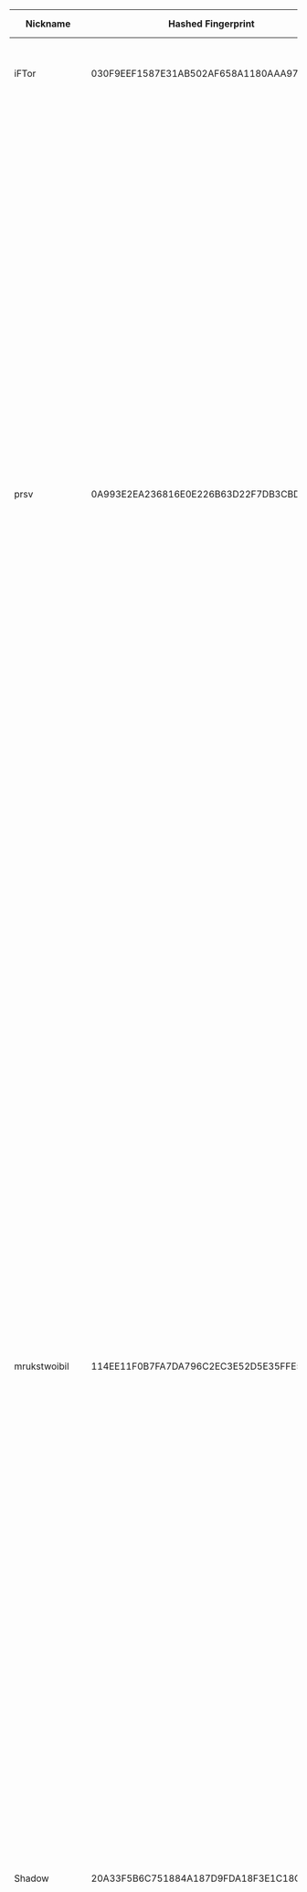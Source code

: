 | Nickname |  Hashed Fingerprint	| Or Addresses | Contact | Running | Flags | Last Seen | First Seen | Last Restarted | Advertised Bandwidth | Platform | Version | Version Status | Recommended Version | Verified hostnames | Exit policy |
|---|---|---|---|---|---|---|---|---|---|---|---|---|---|---|---|
|iFTor | 030F9EEF1587E31AB502AF658A1180AAA9798A58 | ["1.163.101.87:9001","[2001:b011:4012:ff9f:f49f:ca78:62dc:a02d]:9001"] | N/A | true | Running, V2Dir, Valid | 2025-10-24 16:00:00 | 2025-10-24 03:00:00 | 2025-10-24 02:47:05 | 824230 | Tor 0.4.8.19 on Windows 8 [or later] | 0.4.8.19 | recommended | true | ["1-163-101-87.dynamic-ip.hinet.net"] | ["reject *:*"]|
|prsv | 0A993E2EA236816E0E226B63D22F7DB3CBD28EDA | ["45.137.201.31:9300"] | email:admin[]prsv.ch url:https://prsv.ch/ proof:uri-rsa ciissversion:2 | true | Exit, Running, V2Dir, Valid | 2025-10-24 16:00:00 | 2025-10-24 06:00:00 | 2025-10-24 05:10:22 | 0 | Tor 0.4.8.19 on Linux | 0.4.8.19 | recommended | true | N/A | ["reject 0.0.0.0/8:*","reject 169.254.0.0/16:*","reject 127.0.0.0/8:*","reject 192.168.0.0/16:*","reject 10.0.0.0/8:*","reject 172.16.0.0/12:*","reject 45.137.201.31:*","accept *:43","accept *:53","accept *:79-81","accept *:194","accept *:220","accept *:389","accept *:443","accept *:531","accept *:543-544","accept *:554","accept *:563","accept *:636","accept *:706","accept *:853","accept *:873","accept *:902-904","accept *:981","accept *:989-995","accept *:1194","accept *:1220","accept *:1293","accept *:1500","accept *:1533","accept *:1677","accept *:1723","accept *:1755","accept *:1863","accept *:2082","accept *:2083","accept *:2086-2087","accept *:2095-2096","accept *:2102-2104","accept *:3128","accept *:3690","accept *:4321","accept *:4643","accept *:5050","accept *:5190","accept *:5222-5223","accept *:5228","accept *:6660-6669","accept *:6679","accept *:6697","accept *:8000","accept *:8008","accept *:8074","accept *:8080","accept *:8082","accept *:8087-8088","accept *:8332-8333","accept *:8443","accept *:8888","accept *:9418","accept *:9999","accept *:10000","accept *:11371","accept *:19294","accept *:19638","accept *:50002","accept *:64738","reject *:*"]|
|mrukstwoibil | 114EE11F0B7FA7DA796C2EC3E52D5E35FFE53F7B | ["45.80.208.224:443"] | mrukstwoibil@gmail.com | true | Exit, Running, V2Dir, Valid | 2025-10-24 16:00:00 | 2025-10-24 15:00:00 | 2025-10-24 14:09:59 | 0 | Tor 0.4.8.18 on Linux | 0.4.8.18 | recommended | true | N/A | ["reject 0.0.0.0/8:*","reject 169.254.0.0/16:*","reject 127.0.0.0/8:*","reject 192.168.0.0/16:*","reject 10.0.0.0/8:*","reject 172.16.0.0/12:*","reject 45.80.208.224:*","accept *:20-21","accept *:22","accept *:23","accept *:43","accept *:53","accept *:79","accept *:80-81","accept *:88","accept *:110","accept *:143","accept *:194","accept *:220","accept *:389","accept *:443","accept *:464","accept *:465","accept *:531","accept *:543-544","accept *:554","accept *:563","accept *:587","accept *:636","accept *:706","accept *:749","accept *:853","accept *:873","accept *:902-904","accept *:981","accept *:989-990","accept *:991","accept *:992","accept *:993","accept *:994","accept *:995","accept *:1194","accept *:1220","accept *:1293","accept *:1500","accept *:1533","accept *:1677","accept *:1723","accept *:1755","accept *:1863","accept *:2082","accept *:2083","accept *:2086-2087","accept *:2095-2096","accept *:2102-2104","accept *:3128","accept *:3389","accept *:3690","accept *:4321","accept *:4643","accept *:5050","accept *:5190","accept *:5222-5223","accept *:5228","accept *:5900","accept *:6660-6669","accept *:6679","accept *:6697","accept *:8000","accept *:8008","accept *:8074","accept *:8080","accept *:8082","accept *:8087-8088","accept *:8232-8233","accept *:8332-8333","accept *:8443","accept *:8888","accept *:9418","accept *:9999","accept *:10000","accept *:11371","accept *:19294","accept *:19638","accept *:50002","accept *:64738","reject *:*"]|
|Shadow | 20A33F5B6C751884A187D9FDA18F3E1C18CA80D6 | ["80.171.237.251:443"] | asjndasjhasdjkhsadkjhhjkdashjk@gmail.com | true | Running, V2Dir, Valid | 2025-10-24 16:00:00 | 2025-10-24 00:00:00 | 2025-10-24 02:03:44 | 0 | Tor 0.4.8.18 on FreeBSD | 0.4.8.18 | recommended | true | ["dynamic-080-171-237-251.80.171.pool.telefonica.de"] | ["reject *:*"]|
|prsv | 349BB166AEBD4CCE3A21BE924D07E95B313F1D69 | ["45.133.73.14:9200","[2a06:7e00:406:c400:2f2:5ff:fe84:adc7]:9200"] | email:admin[]prsv.ch url:https://prsv.ch/ proof:uri-rsa ciissversion:2 | true | Exit, Running, V2Dir, Valid | 2025-10-24 16:00:00 | 2025-10-24 06:00:00 | 2025-10-24 05:11:22 | 0 | Tor 0.4.8.19 on Linux | 0.4.8.19 | recommended | true | N/A | ["reject 0.0.0.0/8:*","reject 169.254.0.0/16:*","reject 127.0.0.0/8:*","reject 192.168.0.0/16:*","reject 10.0.0.0/8:*","reject 172.16.0.0/12:*","reject 45.133.73.14:*","accept *:43","accept *:53","accept *:79-81","accept *:194","accept *:220","accept *:389","accept *:443","accept *:531","accept *:543-544","accept *:554","accept *:563","accept *:636","accept *:706","accept *:853","accept *:873","accept *:902-904","accept *:981","accept *:989-995","accept *:1194","accept *:1220","accept *:1293","accept *:1500","accept *:1533","accept *:1677","accept *:1723","accept *:1755","accept *:1863","accept *:2082","accept *:2083","accept *:2086-2087","accept *:2095-2096","accept *:2102-2104","accept *:3128","accept *:3690","accept *:4321","accept *:4643","accept *:5050","accept *:5190","accept *:5222-5223","accept *:5228","accept *:6660-6669","accept *:6679","accept *:6697","accept *:8000","accept *:8008","accept *:8074","accept *:8080","accept *:8082","accept *:8087-8088","accept *:8332-8333","accept *:8443","accept *:8888","accept *:9418","accept *:9999","accept *:10000","accept *:11371","accept *:19294","accept *:19638","accept *:50002","accept *:64738","reject *:*"]|
|prsv | 382D50C8520583D0984D31CA2ABBB69FE8D8BEB0 | ["45.137.201.31:9100"] | email:admin[]prsv.ch url:https://prsv.ch/ proof:uri-rsa ciissversion:2 | true | Exit, Running, V2Dir, Valid | 2025-10-24 16:00:00 | 2025-10-24 06:00:00 | 2025-10-24 05:10:15 | 0 | Tor 0.4.8.19 on Linux | 0.4.8.19 | recommended | true | N/A | ["reject 0.0.0.0/8:*","reject 169.254.0.0/16:*","reject 127.0.0.0/8:*","reject 192.168.0.0/16:*","reject 10.0.0.0/8:*","reject 172.16.0.0/12:*","reject 45.137.201.31:*","accept *:43","accept *:53","accept *:79-81","accept *:194","accept *:220","accept *:389","accept *:443","accept *:531","accept *:543-544","accept *:554","accept *:563","accept *:636","accept *:706","accept *:853","accept *:873","accept *:902-904","accept *:981","accept *:989-995","accept *:1194","accept *:1220","accept *:1293","accept *:1500","accept *:1533","accept *:1677","accept *:1723","accept *:1755","accept *:1863","accept *:2082","accept *:2083","accept *:2086-2087","accept *:2095-2096","accept *:2102-2104","accept *:3128","accept *:3690","accept *:4321","accept *:4643","accept *:5050","accept *:5190","accept *:5222-5223","accept *:5228","accept *:6660-6669","accept *:6679","accept *:6697","accept *:8000","accept *:8008","accept *:8074","accept *:8080","accept *:8082","accept *:8087-8088","accept *:8332-8333","accept *:8443","accept *:8888","accept *:9418","accept *:9999","accept *:10000","accept *:11371","accept *:19294","accept *:19638","accept *:50002","accept *:64738","reject *:*"]|
|prsv | 3D901C0C7B2FAAB948D47C0F25B9079205F245EB | ["45.137.201.31:9000"] | email:admin[]prsv.ch url:https://prsv.ch/ proof:uri-rsa ciissversion:2 | true | Exit, Running, V2Dir, Valid | 2025-10-24 16:00:00 | 2025-10-24 06:00:00 | 2025-10-24 05:10:12 | 0 | Tor 0.4.8.19 on Linux | 0.4.8.19 | recommended | true | N/A | ["reject 0.0.0.0/8:*","reject 169.254.0.0/16:*","reject 127.0.0.0/8:*","reject 192.168.0.0/16:*","reject 10.0.0.0/8:*","reject 172.16.0.0/12:*","reject 45.137.201.31:*","accept *:43","accept *:53","accept *:79-81","accept *:194","accept *:220","accept *:389","accept *:443","accept *:531","accept *:543-544","accept *:554","accept *:563","accept *:636","accept *:706","accept *:853","accept *:873","accept *:902-904","accept *:981","accept *:989-995","accept *:1194","accept *:1220","accept *:1293","accept *:1500","accept *:1533","accept *:1677","accept *:1723","accept *:1755","accept *:1863","accept *:2082","accept *:2083","accept *:2086-2087","accept *:2095-2096","accept *:2102-2104","accept *:3128","accept *:3690","accept *:4321","accept *:4643","accept *:5050","accept *:5190","accept *:5222-5223","accept *:5228","accept *:6660-6669","accept *:6679","accept *:6697","accept *:8000","accept *:8008","accept *:8074","accept *:8080","accept *:8082","accept *:8087-8088","accept *:8332-8333","accept *:8443","accept *:8888","accept *:9418","accept *:9999","accept *:10000","accept *:11371","accept *:19294","accept *:19638","accept *:50002","accept *:64738","reject *:*"]|
|prsv | 4C14DE9C3C9FE238443E950D04530658C79A3F33 | ["45.133.73.14:9300","[2a06:7e00:406:c400:2f2:5ff:fe84:adc7]:9300"] | email:admin[]prsv.ch url:https://prsv.ch/ proof:uri-rsa ciissversion:2 | true | Exit, Running, V2Dir, Valid | 2025-10-24 16:00:00 | 2025-10-24 06:00:00 | 2025-10-24 05:11:27 | 0 | Tor 0.4.8.19 on Linux | 0.4.8.19 | recommended | true | N/A | ["reject 0.0.0.0/8:*","reject 169.254.0.0/16:*","reject 127.0.0.0/8:*","reject 192.168.0.0/16:*","reject 10.0.0.0/8:*","reject 172.16.0.0/12:*","reject 45.133.73.14:*","accept *:43","accept *:53","accept *:79-81","accept *:194","accept *:220","accept *:389","accept *:443","accept *:531","accept *:543-544","accept *:554","accept *:563","accept *:636","accept *:706","accept *:853","accept *:873","accept *:902-904","accept *:981","accept *:989-995","accept *:1194","accept *:1220","accept *:1293","accept *:1500","accept *:1533","accept *:1677","accept *:1723","accept *:1755","accept *:1863","accept *:2082","accept *:2083","accept *:2086-2087","accept *:2095-2096","accept *:2102-2104","accept *:3128","accept *:3690","accept *:4321","accept *:4643","accept *:5050","accept *:5190","accept *:5222-5223","accept *:5228","accept *:6660-6669","accept *:6679","accept *:6697","accept *:8000","accept *:8008","accept *:8074","accept *:8080","accept *:8082","accept *:8087-8088","accept *:8332-8333","accept *:8443","accept *:8888","accept *:9418","accept *:9999","accept *:10000","accept *:11371","accept *:19294","accept *:19638","accept *:50002","accept *:64738","reject *:*"]|
|prsv | 5B46837BDCB7A3B5FB0CB2E886E7CA071AB89EAE | ["45.133.73.14:9000","[2a06:7e00:406:c400:2f2:5ff:fe84:adc7]:9000"] | email:admin[]prsv.ch url:https://prsv.ch/ proof:uri-rsa ciissversion:2 | true | Exit, Running, V2Dir, Valid | 2025-10-24 16:00:00 | 2025-10-24 06:00:00 | 2025-10-24 05:12:08 | 0 | Tor 0.4.8.19 on Linux | 0.4.8.19 | recommended | true | N/A | ["reject 0.0.0.0/8:*","reject 169.254.0.0/16:*","reject 127.0.0.0/8:*","reject 192.168.0.0/16:*","reject 10.0.0.0/8:*","reject 172.16.0.0/12:*","reject 45.133.73.14:*","accept *:43","accept *:53","accept *:79-81","accept *:194","accept *:220","accept *:389","accept *:443","accept *:531","accept *:543-544","accept *:554","accept *:563","accept *:636","accept *:706","accept *:853","accept *:873","accept *:902-904","accept *:981","accept *:989-995","accept *:1194","accept *:1220","accept *:1293","accept *:1500","accept *:1533","accept *:1677","accept *:1723","accept *:1755","accept *:1863","accept *:2082","accept *:2083","accept *:2086-2087","accept *:2095-2096","accept *:2102-2104","accept *:3128","accept *:3690","accept *:4321","accept *:4643","accept *:5050","accept *:5190","accept *:5222-5223","accept *:5228","accept *:6660-6669","accept *:6679","accept *:6697","accept *:8000","accept *:8008","accept *:8074","accept *:8080","accept *:8082","accept *:8087-8088","accept *:8332-8333","accept *:8443","accept *:8888","accept *:9418","accept *:9999","accept *:10000","accept *:11371","accept *:19294","accept *:19638","accept *:50002","accept *:64738","reject *:*"]|
|dpraved1 | 5F01F25D34129807673295AFC1E998E9DC1E8A89 | ["45.32.233.219:443","[2001:19f0:5001:1977:5400:5ff:fea7:6630]:443"] | N/A | true | Running, V2Dir, Valid | 2025-10-24 16:00:00 | 2025-10-24 01:00:00 | 2025-10-23 23:59:09 | 0 | Tor 0.4.8.19 on Linux | 0.4.8.19 | recommended | true | N/A | ["reject *:*"]|
|Unnamed | 618E9D9F2F05A80546E485D6A5A7925BF02FFBB8 | ["172.236.219.234:9200","[2600:3c17::2000:9dff:fe11:7e91]:9200"] | N/A | true | Running, V2Dir, Valid | 2025-10-24 16:00:00 | 2025-10-24 01:00:00 | 2025-10-23 23:55:13 | 0 | Tor 0.4.8.19 on Linux | 0.4.8.19 | recommended | true | ["172-236-219-234.ip.linodeusercontent.com"] | ["reject *:*"]|
|porchmonkee | 69AA5F2C124318F4F76C913EDD76C11F951C77C9 | ["185.116.236.31:14888"] | N/A | true | Running, V2Dir, Valid | 2025-10-24 16:00:00 | 2025-10-24 14:00:00 | 2025-10-24 12:56:19 | 0 | Tor 0.4.8.16 on Linux | 0.4.8.16 | recommended | true | ["jiggaboo.icu"] | ["reject *:*"]|
|prsv | 6BAEBD538850E390D5AB405B868263610F26E212 | ["45.137.201.31:9200"] | email:admin[]prsv.ch url:https://prsv.ch/ proof:uri-rsa ciissversion:2 | true | Exit, Running, V2Dir, Valid | 2025-10-24 16:00:00 | 2025-10-24 06:00:00 | 2025-10-24 05:12:13 | 0 | Tor 0.4.8.19 on Linux | 0.4.8.19 | recommended | true | N/A | ["reject 0.0.0.0/8:*","reject 169.254.0.0/16:*","reject 127.0.0.0/8:*","reject 192.168.0.0/16:*","reject 10.0.0.0/8:*","reject 172.16.0.0/12:*","reject 45.137.201.31:*","accept *:43","accept *:53","accept *:79-81","accept *:194","accept *:220","accept *:389","accept *:443","accept *:531","accept *:543-544","accept *:554","accept *:563","accept *:636","accept *:706","accept *:853","accept *:873","accept *:902-904","accept *:981","accept *:989-995","accept *:1194","accept *:1220","accept *:1293","accept *:1500","accept *:1533","accept *:1677","accept *:1723","accept *:1755","accept *:1863","accept *:2082","accept *:2083","accept *:2086-2087","accept *:2095-2096","accept *:2102-2104","accept *:3128","accept *:3690","accept *:4321","accept *:4643","accept *:5050","accept *:5190","accept *:5222-5223","accept *:5228","accept *:6660-6669","accept *:6679","accept *:6697","accept *:8000","accept *:8008","accept *:8074","accept *:8080","accept *:8082","accept *:8087-8088","accept *:8332-8333","accept *:8443","accept *:8888","accept *:9418","accept *:9999","accept *:10000","accept *:11371","accept *:19294","accept *:19638","accept *:50002","accept *:64738","reject *:*"]|
|BlueGene | 892A73D75A27DE70AF4F974D20484DA8EF6B94D5 | ["93.160.17.86:9025"] | N/A | true | Running, V2Dir, Valid | 2025-10-24 16:00:00 | 2025-10-24 06:00:00 | 2025-10-24 04:37:50 | 0 | Tor 0.4.8.16 on Linux | 0.4.8.16 | recommended | true | ["93-160-17-86-cable.dk.customer.tdc.net"] | ["reject *:*"]|
|helpmeEirin | 8A4EAB8CFF40A5E8D49392BFE8F74E28AFA1149A | ["167.17.40.228:6443"] | mutate-manatee-jam@duck.com | true | Running, V2Dir, Valid | 2025-10-24 16:00:00 | 2025-10-24 12:00:00 | 2025-10-24 10:50:33 | 0 | Tor 0.4.8.19 on Linux | 0.4.8.19 | recommended | true | N/A | ["reject *:*"]|
|racisz | 8BC41FE74E623CDBF0F66621AF946122D43E4CA9 | ["91.212.121.65:9001"] | N/A | true | Running, V2Dir, Valid | 2025-10-24 16:00:00 | 2025-10-24 15:00:00 | 2025-10-24 14:41:25 | 0 | Tor 0.4.8.19 on Linux | 0.4.8.19 | recommended | true | N/A | ["reject *:*"]|
|daniii | A515BD6737D970754977884016D21C1E7EB5BC40 | ["91.186.49.212:9002"] | fuck.off@gmail.com | true | Running, V2Dir, Valid | 2025-10-24 16:00:00 | 2025-10-24 12:00:00 | 2025-10-24 10:49:28 | 0 | Tor 0.4.8.10 on Linux | 0.4.8.10 | recommended | true | ["pool-212.49.186.91.dynamic.wobline-ip.de"] | ["reject *:*"]|
|RedSectorA | AF885F78000A98D6C0C8E69007813231A54654C8 | ["107.189.12.140:443","[2605:6400:30:fb2a::1]:443"] | netherworldbelow AT mail DOT com | true | Running, V2Dir, Valid | 2025-10-24 16:00:00 | 2025-10-24 00:00:00 | 2025-10-23 23:26:26 | 0 | Tor 0.4.8.19 on Linux | 0.4.8.19 | recommended | true | N/A | ["reject *:*"]|
|CroZilla1 | C52DA67551D6458B31B1D6569F5B2140F118E29E | ["85.94.84.194:9173"] | SnowFlake1 <snowflake.purely342 AT passinbox dot com> | true | Running, V2Dir, Valid | 2025-10-24 16:00:00 | 2025-10-24 03:00:00 | 2025-10-24 02:34:44 | 0 | Tor 0.4.8.16 on Linux | 0.4.8.16 | recommended | true | N/A | ["reject *:*"]|
|Pi5RelayLataille | C6078A0034032B84A6C9435FB8651400C5190AE4 | ["90.18.72.19:9001","[2a01:cb14:9015:2f00:2ecf:67ff:fe70:5345]:9001"] | tanguy@latailleinc.com | true | Running, V2Dir, Valid | 2025-10-24 16:00:00 | 2025-10-24 12:00:00 | 2025-10-24 10:45:28 | 0 | Tor 0.4.8.19 on Linux | 0.4.8.19 | recommended | true | ["areims-651-1-198-19.w90-18.abo.wanadoo.fr"] | ["reject *:*"]|
|darkowl | E2899E0E8A56CC9983AF3AE96CEC4761F56B2E26 | ["13.235.79.155:443"] | clearsky99@tutamail.com | true | Running, Valid | 2025-10-24 16:00:00 | 2025-10-24 06:00:00 | 2025-10-24 05:47:26 | 691228 | Tor 0.4.8.19 on Linux | 0.4.8.19 | recommended | true | ["ec2-13-235-79-155.ap-south-1.compute.amazonaws.com"] | ["reject *:*"]|
|StonedMonkey | E448445684E96272A34204ABD614776033C7BFE5 | ["107.189.28.32:9001"] | jesusmalverde911@protonmail.com | true | Running, V2Dir, Valid | 2025-10-24 16:00:00 | 2025-10-24 10:00:00 | 2025-10-24 09:31:38 | 0 | Tor 0.4.8.14 on Linux | 0.4.8.14 | recommended | true | N/A | ["reject *:*"]|
|prsv | ED258768C77A54004263FA5C28A98117367D0A7F | ["45.133.73.14:9100","[2a06:7e00:406:c400:2f2:5ff:fe84:adc7]:9100"] | email:admin[]prsv.ch url:https://prsv.ch/ proof:uri-rsa ciissversion:2 | true | Exit, Running, V2Dir, Valid | 2025-10-24 16:00:00 | 2025-10-24 06:00:00 | 2025-10-24 05:11:19 | 0 | Tor 0.4.8.19 on Linux | 0.4.8.19 | recommended | true | N/A | ["reject 0.0.0.0/8:*","reject 169.254.0.0/16:*","reject 127.0.0.0/8:*","reject 192.168.0.0/16:*","reject 10.0.0.0/8:*","reject 172.16.0.0/12:*","reject 45.133.73.14:*","accept *:43","accept *:53","accept *:79-81","accept *:194","accept *:220","accept *:389","accept *:443","accept *:531","accept *:543-544","accept *:554","accept *:563","accept *:636","accept *:706","accept *:853","accept *:873","accept *:902-904","accept *:981","accept *:989-995","accept *:1194","accept *:1220","accept *:1293","accept *:1500","accept *:1533","accept *:1677","accept *:1723","accept *:1755","accept *:1863","accept *:2082","accept *:2083","accept *:2086-2087","accept *:2095-2096","accept *:2102-2104","accept *:3128","accept *:3690","accept *:4321","accept *:4643","accept *:5050","accept *:5190","accept *:5222-5223","accept *:5228","accept *:6660-6669","accept *:6679","accept *:6697","accept *:8000","accept *:8008","accept *:8074","accept *:8080","accept *:8082","accept *:8087-8088","accept *:8332-8333","accept *:8443","accept *:8888","accept *:9418","accept *:9999","accept *:10000","accept *:11371","accept *:19294","accept *:19638","accept *:50002","accept *:64738","reject *:*"]|
